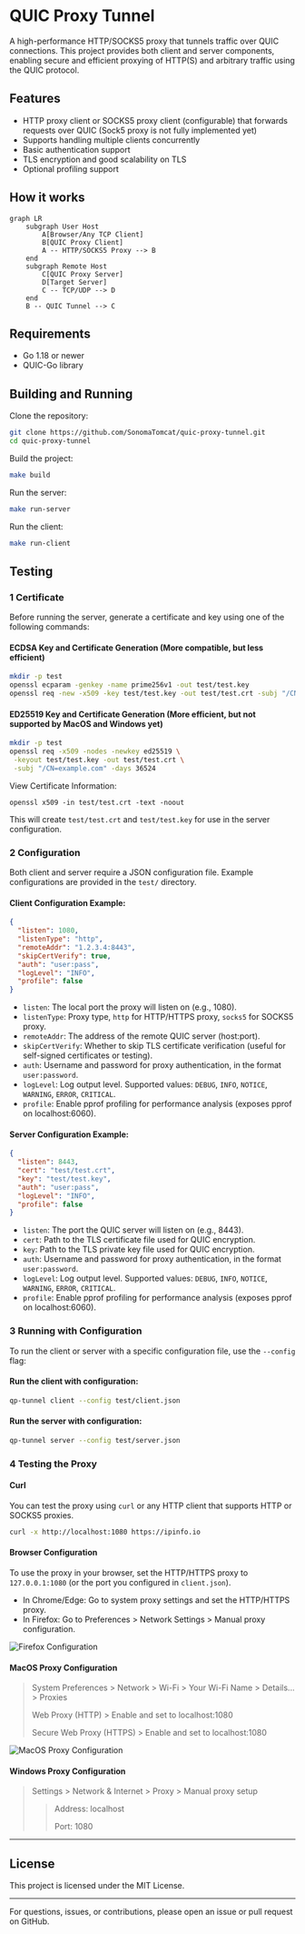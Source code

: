 # QUIC Proxy Tunnel

A high-performance HTTP/SOCKS5 proxy that tunnels traffic over QUIC connections. This project provides both client and server components, enabling secure and efficient proxying of HTTP(S) and arbitrary traffic using the QUIC protocol.

## Features
- HTTP proxy client or SOCKS5 proxy client (configurable) that forwards requests over QUIC (Sock5 proxy is not fully implemented yet)
- Supports handling multiple clients concurrently
- Basic authentication support
- TLS encryption and good scalability on TLS
- Optional profiling support

## How it works

```mermaid
graph LR
    subgraph User Host
        A[Browser/Any TCP Client]
        B[QUIC Proxy Client]
        A -- HTTP/SOCKS5 Proxy --> B
    end
    subgraph Remote Host
        C[QUIC Proxy Server]
        D[Target Server]
        C -- TCP/UDP --> D
    end
    B -- QUIC Tunnel --> C
```

## Requirements
- Go 1.18 or newer
- QUIC-Go library

## Building and Running

Clone the repository:

```sh
git clone https://github.com/SonomaTomcat/quic-proxy-tunnel.git
cd quic-proxy-tunnel
```

Build the project:

```sh
make build
```

Run the server:

```sh
make run-server
```

Run the client:

```sh
make run-client
```

## Testing
### 1 Certificate

Before running the server, generate a certificate and key using one of the following commands:

#### ECDSA Key and Certificate Generation (More compatible, but less efficient)

```sh
mkdir -p test
openssl ecparam -genkey -name prime256v1 -out test/test.key
openssl req -new -x509 -key test/test.key -out test/test.crt -subj "/CN=example.com" -days 36524
```

#### ED25519 Key and Certificate Generation (More efficient, but not supported by MacOS and Windows yet)

```sh
mkdir -p test
openssl req -x509 -nodes -newkey ed25519 \
 -keyout test/test.key -out test/test.crt \
 -subj "/CN=example.com" -days 36524
```
View Certificate Information:
```shell
openssl x509 -in test/test.crt -text -noout
```
This will create `test/test.crt` and `test/test.key` for use in the server configuration.

### 2 Configuration

Both client and server require a JSON configuration file. Example configurations are provided in the `test/` directory.

#### Client Configuration Example:
```json
{
  "listen": 1080,
  "listenType": "http",
  "remoteAddr": "1.2.3.4:8443",
  "skipCertVerify": true,
  "auth": "user:pass",
  "logLevel": "INFO",
  "profile": false
}
```
- `listen`: The local port the proxy will listen on (e.g., 1080).
- `listenType`: Proxy type, `http` for HTTP/HTTPS proxy, `socks5` for SOCKS5 proxy.
- `remoteAddr`: The address of the remote QUIC server (host:port).
- `skipCertVerify`: Whether to skip TLS certificate verification (useful for self-signed certificates or testing).
- `auth`: Username and password for proxy authentication, in the format `user:password`.
- `logLevel`: Log output level. Supported values: `DEBUG`, `INFO`, `NOTICE`, `WARNING`, `ERROR`, `CRITICAL`.
- `profile`: Enable pprof profiling for performance analysis (exposes pprof on localhost:6060).

#### Server Configuration Example:
```json
{
  "listen": 8443,
  "cert": "test/test.crt",
  "key": "test/test.key",
  "auth": "user:pass",
  "logLevel": "INFO",
  "profile": false
}
```
- `listen`: The port the QUIC server will listen on (e.g., 8443).
- `cert`: Path to the TLS certificate file used for QUIC encryption.
- `key`: Path to the TLS private key file used for QUIC encryption.
- `auth`: Username and password for proxy authentication, in the format `user:password`.
- `logLevel`: Log output level. Supported values: `DEBUG`, `INFO`, `NOTICE`, `WARNING`, `ERROR`, `CRITICAL`.
- `profile`: Enable pprof profiling for performance analysis (exposes pprof on localhost:6060).

### 3 Running with Configuration
To run the client or server with a specific configuration file, use the `--config` flag:
#### Run the client with configuration:
```sh
qp-tunnel client --config test/client.json
```

#### Run the server with configuration:
```sh
qp-tunnel server --config test/server.json
```

### 4 Testing the Proxy

#### Curl
You can test the proxy using `curl` or any HTTP client that supports HTTP or SOCKS5 proxies.

```sh
curl -x http://localhost:1080 https://ipinfo.io
```



#### Browser Configuration

To use the proxy in your browser, set the HTTP/HTTPS proxy to `127.0.0.1:1080` (or the port you configured in `client.json`).

- In Chrome/Edge: Go to system proxy settings and set the HTTP/HTTPS proxy.
- In Firefox: Go to Preferences > Network Settings > Manual proxy configuration.

![Firefox Configuration](README-imgs/Browser-Configuration.png)

#### MacOS Proxy Configuration


> System Preferences > Network > Wi-Fi > Your Wi-Fi Name > Details... > Proxies
>
> Web Proxy (HTTP) > Enable and set to localhost:1080
>
> Secure Web Proxy (HTTPS) > Enable and set to localhost:1080
>
![MacOS Proxy Configuration](README-imgs/MacOS-Proxy-Configuration.png)

#### Windows Proxy Configuration
> Settings > Network & Internet > Proxy > Manual proxy setup
>> Address: localhost
>>
>> Port: 1080

---

## License

This project is licensed under the MIT License.

---

For questions, issues, or contributions, please open an issue or pull request on GitHub.
